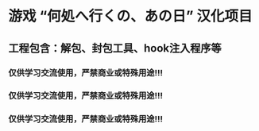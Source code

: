 # 游戏 “何処へ行くの、あの日” 汉化项目
## 工程包含：解包、封包工具、hook注入程序等
### 仅供学习交流使用，严禁商业或特殊用途!!!
### 仅供学习交流使用，严禁商业或特殊用途!!!
### 仅供学习交流使用，严禁商业或特殊用途!!!
